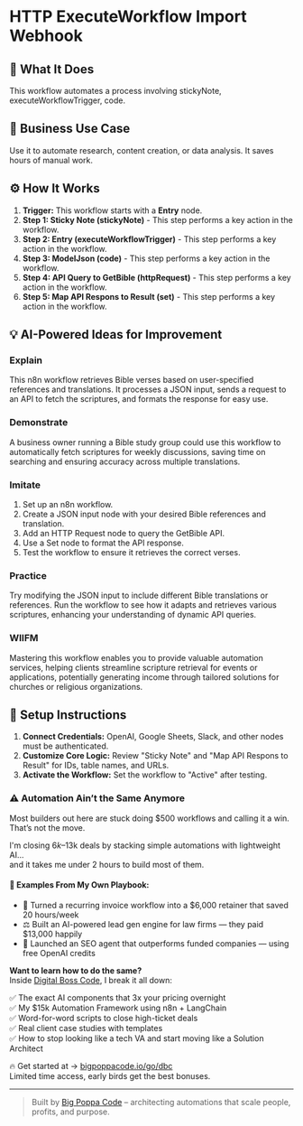 # HTTP ExecuteWorkflow Import Webhook

## 🚀 What It Does
This workflow automates a process involving stickyNote, executeWorkflowTrigger, code.

## 💼 Business Use Case
Use it to automate research, content creation, or data analysis. It saves hours of manual work.

## ⚙️ How It Works
1.  **Trigger:** This workflow starts with a **Entry** node.
2. **Step 1: Sticky Note (stickyNote)** - This step performs a key action in the workflow.
3. **Step 2: Entry (executeWorkflowTrigger)** - This step performs a key action in the workflow.
4. **Step 3: ModelJson (code)** - This step performs a key action in the workflow.
5. **Step 4: API Query to GetBible (httpRequest)** - This step performs a key action in the workflow.
6. **Step 5: Map API Respons to Result (set)** - This step performs a key action in the workflow.

## 💡 AI-Powered Ideas for Improvement
### Explain
This n8n workflow retrieves Bible verses based on user-specified references and translations. It processes a JSON input, sends a request to an API to fetch the scriptures, and formats the response for easy use.

### Demonstrate
A business owner running a Bible study group could use this workflow to automatically fetch scriptures for weekly discussions, saving time on searching and ensuring accuracy across multiple translations.

### Imitate
1. Set up an n8n workflow.
2. Create a JSON input node with your desired Bible references and translation.
3. Add an HTTP Request node to query the GetBible API.
4. Use a Set node to format the API response.
5. Test the workflow to ensure it retrieves the correct verses.

### Practice
Try modifying the JSON input to include different Bible translations or references. Run the workflow to see how it adapts and retrieves various scriptures, enhancing your understanding of dynamic API queries.

### WIIFM
Mastering this workflow enables you to provide valuable automation services, helping clients streamline scripture retrieval for events or applications, potentially generating income through tailored solutions for churches or religious organizations.

## 🔧 Setup Instructions
1. **Connect Credentials:** OpenAI, Google Sheets, Slack, and other nodes must be authenticated.
2. **Customize Core Logic:** Review "Sticky Note" and "Map API Respons to Result" for IDs, table names, and URLs.
3. **Activate the Workflow:** Set the workflow to "Active" after testing.

### ⚠️ Automation Ain’t the Same Anymore

Most builders out here are stuck doing $500 workflows and calling it a win.  
That’s not the move.  

I'm closing $6k–$13k deals by stacking simple automations with lightweight AI...  
and it takes me under 2 hours to build most of them.

#### 🧠 Examples From My Own Playbook:
- 🔁 Turned a recurring invoice workflow into a $6,000 retainer that saved 20 hours/week  
- ⚖️ Built an AI-powered lead gen engine for law firms — they paid $13,000 happily  
- 🚀 Launched an SEO agent that outperforms funded companies — using free OpenAI credits  

**Want to learn how to do the same?**  
Inside [Digital Boss Code](https://bigpoppacode.io/go/dbc), I break it all down:

✅ The exact AI components that 3x your pricing overnight  
✅ My $15k Automation Framework using n8n + LangChain  
✅ Word-for-word scripts to close high-ticket deals  
✅ Real client case studies with templates  
✅ How to stop looking like a tech VA and start moving like a Solution Architect  

🔥 Get started at → [bigpoppacode.io/go/dbc](https://bigpoppacode.io/go/dbc)  
Limited time access, early birds get the best bonuses.

---
> Built by [Big Poppa Code](https://bigpoppacode.io) – architecting automations that scale people, profits, and purpose.
